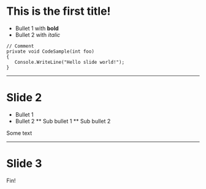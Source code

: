 This is the first title!
=======================

* Bullet 1 with **bold**
* Bullet 2 with _italic_

<!-- Here comes the code: -->

    // Comment
    private void CodeSample(int foo)
    {
       Console.WriteLine("Hello slide world!");
    }

-----------------------

Slide 2
=======
* Bullet 1
* Bullet 2
** Sub bullet 1
** Sub bullet 2

Some text
    
----------------------

Slide 3
=======

Fin!
